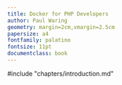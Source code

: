 ```yaml
---
title: Docker for PHP Developers
author: Paul Waring
geometry: margin=2cm,vmargin=2.5cm
papersize: a4
fontfamily: palatino
fontsize: 11pt
documentclass: book
---
```


#include "chapters/introduction.md"
